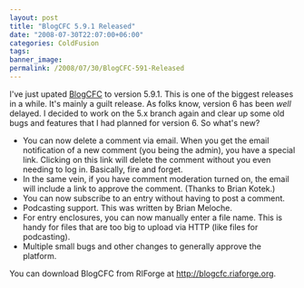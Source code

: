 ```yaml
---
layout: post
title: "BlogCFC 5.9.1 Released"
date: "2008-07-30T22:07:00+06:00"
categories: ColdFusion 
tags: 
banner_image: 
permalink: /2008/07/30/BlogCFC-591-Released
---
```


I've just upated <a href="http://blogcfc.riaforge.org">BlogCFC</a> to version 5.9.1. This is one of the biggest releases in a while. It's mainly a guilt release. As folks know, version 6 has been <i>well</i> delayed. I decided to work on the 5.x branch again and clear up some old bugs and features that I had planned for version 6. So what's new?

<ul>
<li>You can now delete a comment via email. When you get the email notification of a new comment (you being the admin), you have a special link. Clicking on this link will delete the comment without you even needing to log in. Basically, fire and forget.
<li>In the same vein, if you have comment moderation turned on, the email will include a link to approve the comment. (Thanks to Brian Kotek.)
<li>You can now subscribe to an entry without having to post a comment.
<li>Podcasting support. This was written by Brian Meloche. 
<li>For entry enclosures, you can now manually enter a file name. This is handy for files that are too big to upload via HTTP (like files for podcasting).
<li>Multiple small bugs and other changes to generally approve the platform.
</ul>

You can download BlogCFC from RIForge at <a href="http://blogcfc.riaforge.org">http://blogcfc.riaforge.org</a>.